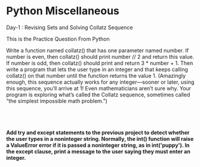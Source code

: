 <html>
<h1>Python Miscellaneous</h1>
<p>Day-1 : Revising Sets and Solving Collatz Sequence </p>
<p>This is the Practice Question From Python</p>
<p> Write a function named collatz() that has one parameter named number. If
number is even, then collatz() should print number // 2 and return this value.
If number is odd, then collatz() should print and return 3 * number + 1.
Then write a program that lets the user type in an integer and that keeps
calling collatz() on that number until the function returns the value 1.
(Amazingly enough, this sequence actually works for any integer—sooner
or later, using this sequence, you’ll arrive at 1! Even mathematicians aren’t
sure why. Your program is exploring what’s called the Collatz sequence, sometimes
called “the simplest impossible math problem.”)</p>
<br>
<br>

<h4> Add try and except statements to the previous project to detect whether the
user types in a noninteger string. Normally, the int() function will raise a
ValueError error if it is passed a noninteger string, as in int('puppy'). In the
except clause, print a message to the user saying they must enter an integer.</h4>
</html>